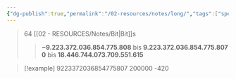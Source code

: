 ```yaml
---
{"dg-publish":true,"permalink":"/02-resources/notes/long/","tags":["speicher","code"],"updated":"2024-08-25T23:30:51.000+02:00"}
---
```


>64 [[02 - RESOURCES/Notes/Bit\|Bit]]s
>>**−9.223.372.036.854.775.808** bis **9.223.372.036.854.775.807**
>>**0** bis **18.446.744.073.709.551.615**


>[!example] 
>9223372036854775807
>200000
>-420

